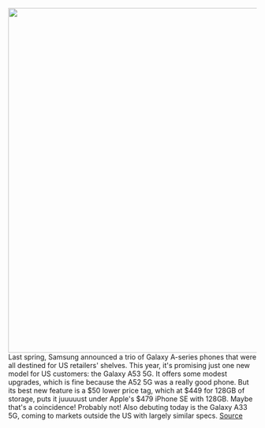 <img src='https://cdn.vox-cdn.com/thumbor/KF1kd-EeHF40YlYmiwmQY5wxeIU=/0x0:2000x1500/1200x800/filters:focal(840x590:1160x910)/cdn.vox-cdn.com/uploads/chorus_image/image/70635400/Galaxy_A53_5G_Black_Lockup_RGB.0.jpg' width='700px' /><br/>
Last spring, Samsung announced a trio of Galaxy A-series phones that were all destined for US retailers' shelves. This year, it's promising just one new model for US customers: the Galaxy A53 5G. It offers some modest upgrades, which is fine because the A52 5G was a really good phone. But its best new feature is a $50 lower price tag, which at $449 for 128GB of storage, puts it juuuuust under Apple's $479 iPhone SE with 128GB. Maybe that's a coincidence! Probably not! Also debuting today is the Galaxy A33 5G, coming to markets outside the US with largely similar specs.
<a href='https://www.theverge.com/2022/3/17/22978286/samsung-galaxy-a53-5g-price-specs-screen-battery'> Source <a/>